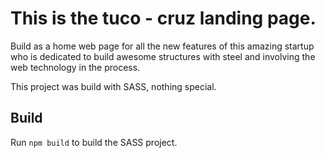 # This is the tuco - cruz landing page.

Build as a home web page for all the new features of this amazing startup who is dedicated to build awesome structures with steel and involving the web technology in the process.

This project was build with SASS, nothing special.

## Build

Run `npm build` to build the SASS project.